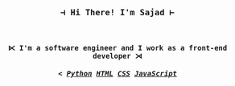 

<!--
**sajadEng/SajadEng** is a ✨ _special_ ✨ repository because its `README.md` (this file) appears on your GitHub profile.

Here are some ideas to get you started:

- 🔭 I’m currently working on ...
- 🌱 I’m currently learning ...
- 👯 I’m looking to collaborate on ...
- 🤔 I’m looking for help with ...
- 💬 Ask me about ...
- 📫 How to reach me: ...
- 😄 Pronouns: ...
- ⚡ Fun fact: ...
-->

<h3 styel="font-famly: monospase;" align="center">
  <samp>
    &dashv; Hi There! I'm <b>Sajad</b> &vdash;
  </samp>
</h3>
<br>
<h4 align="center">
  <samp>
     &ltimes; I'm a software engineer and I work as a front-end developer &rtimes; 
  </samp
</h4>
<h5 align="center">
  <samp>
    < <a href="https://github.com/sajadEng?tab=repositories" target="_black">Python</a>
      <a href="https://github.com/sajadEng?tab=repositories" target="_black">HTML</a>
      <a href="https://github.com/sajadEng?tab=repositories" target="_black">CSS</a>
      <a href="https://github.com/sajadEng?tab=repositories" target="_black">JavaScript</a>
  </samp>
</h5>
